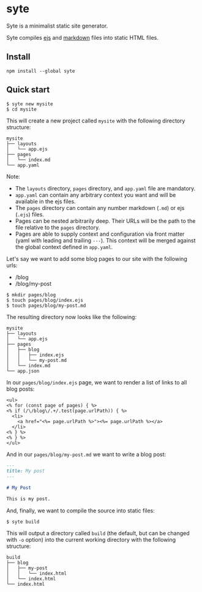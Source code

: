 # syte

Syte is a minimalist static site generator.

Syte compiles [ejs](https://ejs.co) and [markdown](https://www.markdownguide.org) files into static HTML files.

## Install

```
npm install --global syte
```

## Quick start

```
$ syte new mysite
$ cd mysite
```

This will create a new project called `mysite` with the following directory structure:

```
mysite
├── layouts
│   └── app.ejs
├── pages
│   └── index.md
└── app.yaml
```

Note:

* The `layouts` directory, `pages` directory, and `app.yaml` file are mandatory.
* `app.yaml` can contain any arbitrary context you want and will be available in the ejs files.
* The `pages` directory can contain any number markdown (`.md`) or ejs (`.ejs`) files.
* Pages can be nested arbitrarily deep. Their URLs will be the path to the file relative to the `pages` directory.
* Pages are able to supply context and configuration via front matter (yaml with leading and trailing `---`). This context will be merged against the global context defined in `app.yaml`.

Let's say we want to add some blog pages to our site with the following urls:

* /blog
* /blog/my-post

```
$ mkdir pages/blog
$ touch pages/blog/index.ejs
$ touch pages/blog/my-post.md
```

The resulting directory now looks like the following:

```
mysite
├── layouts
│   └── app.ejs
├── pages
│   ├── blog
│   │   ├── index.ejs
│   │   └── my-post.md
│   └── index.md
└── app.json
```

In our `pages/blog/index.ejs` page, we want to render a list of links to all blog posts:

```ejs
<ul>
<% for (const page of pages) { %>
<% if (/\/blog\/.+/.test(page.urlPath)) { %>
  <li>
    <a href="<%= page.urlPath %>"><%= page.urlPath %></a>
  </li>
<% } %>
<% } %>
</ul>
```

And in our `pages/blog/my-post.md` we want to write a blog post:

```md
---
title: My post
---

# My Post

This is my post.
```

And, finally, we want to compile the source into static files:

```
$ syte build
```

This will output a directory called `build` (the default, but can be changed with `-o` option) into the current working directory with the following structure:

```
build
├── blog
│   ├── my-post
│   │   └── index.html
│   └── index.html
└── index.html
```
